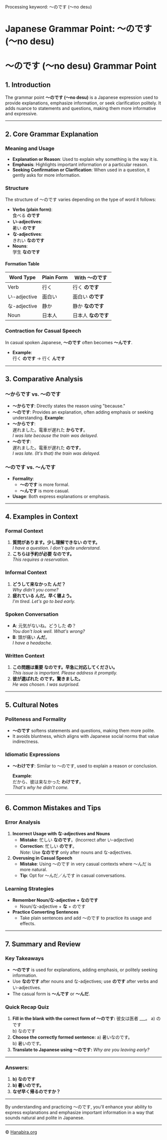 Processing keyword: ～のです (〜no desu)
# Japanese Grammar Point: ～のです (〜no desu)
# ～のです (〜no desu) Grammar Point
## 1. Introduction
The grammar point **～のです (〜no desu)** is a Japanese expression used to provide explanations, emphasize information, or seek clarification politely. It adds nuance to statements and questions, making them more informative and expressive.

---
## 2. Core Grammar Explanation
### Meaning and Usage
- **Explanation or Reason**: Used to explain why something is the way it is.
- **Emphasis**: Highlights important information or a particular reason.
- **Seeking Confirmation or Clarification**: When used in a question, it gently asks for more information.
### Structure
The structure of ～のです varies depending on the type of word it follows:
- **Verbs (plain form)**:  
  食べる **のです**
- **い-adjectives**:  
  暑い **のです**
- **な-adjectives**:  
  きれい **なのです**
- **Nouns**:  
  学生 **なのです**
#### Formation Table
| Word Type      | Plain Form       | With ～のです       |
|----------------|------------------|--------------------|
| Verb           | 行く             | 行く **のです**     |
| い-adjective    | 面白い           | 面白い **のです**   |
| な-adjective    | 静か             | 静か **なのです**   |
| Noun           | 日本人           | 日本人 **なのです** |
### Contraction for Casual Speech
In casual spoken Japanese, **～のです** often becomes **～んです**.
- **Example**:  
  行く **のです** → 行く **んです**
---
## 3. Comparative Analysis
### ～からです vs. ～のです
- **～からです**: Directly states the reason using "because."
- **～のです**: Provides an explanation, often adding emphasis or seeking understanding.
**Example**:
- **～からです**:  
  遅れました。電車が遅れた **からです**。  
  *I was late because the train was delayed.*
- **～のです**:  
  遅れました。電車が遅れた **のです**。  
  *I was late. (It's that) the train was delayed.*
### ～のです vs. ～んです
- **Formality**:  
  - **～のです** is more formal.
  - **～んです** is more casual.
- **Usage**: Both express explanations or emphasis.
---
## 4. Examples in Context
### Formal Context
1. **質問があります。少し理解できない **のです**。**  
   *I have a question. I don't quite understand.*
2. **こちらは予約が必要 **なのです**。**  
   *This requires a reservation.*
### Informal Context
1. **どうして来なかった **んだ**？**  
   *Why didn't you come?*
2. **疲れている **んだ**。早く寝よう。**  
   *I'm tired. Let's go to bed early.*
### Spoken Conversation
- **A**: 元気がないね。どうした **の**？  
  *You don't look well. What's wrong?*
- **B**: 頭が痛い **んだ**。  
  *I have a headache.*
### Written Context
1. **この問題は重要 **なのです**。早急に対応してください。**  
   *This issue is important. Please address it promptly.*
2. **彼が選ばれた **のです**。驚きました。**  
   *He was chosen. I was surprised.*
---
## 5. Cultural Notes
### Politeness and Formality
- **～のです** softens statements and questions, making them more polite.
- It avoids bluntness, which aligns with Japanese social norms that value indirectness.
### Idiomatic Expressions
- **～わけです**: Similar to ～のです, used to explain a reason or conclusion.
  
  **Example**:  
  だから、彼は来なかった **わけです**。  
  *That's why he didn't come.*
---
## 6. Common Mistakes and Tips
### Error Analysis
1. **Incorrect Usage with な-adjectives and Nouns**
   - **Mistake**: 忙しい **なのです**。(Incorrect after い-adjective)
   - **Correction**: 忙しい **のです**。  
     *Note*: Use **なのです** only after nouns and な-adjectives.
2. **Overusing in Casual Speech**
   - **Mistake**: Using ～のです in very casual contexts where ～んだ is more natural.
   - **Tip**: Opt for ～んだ／んです in casual conversations.
### Learning Strategies
- **Remember Noun/な-adjective + なのです**
  - Noun/な-adjective + **な** + のです
- **Practice Converting Sentences**
  - Take plain sentences and add ～のです to practice its usage and effects.
---
## 7. Summary and Review
### Key Takeaways
- **～のです** is used for explanations, adding emphasis, or politely seeking information.
- Use **なのです** after nouns and な-adjectives; use **のです** after verbs and い-adjectives.
- The casual form is **～んです** or **～んだ**.
### Quick Recap Quiz
1. **Fill in the blank with the correct form of ～のです:**
   彼女は医者 ___。
   a) のです  
   b) なのです
2. **Choose the correctly formed sentence:**
   a) 暑いなのです。  
   b) 暑いのです。
3. **Translate to Japanese using ～のです:**
   *Why are you leaving early?*
---
### Answers:
1. **b) なのです**
2. **b) 暑いのです。**
3. **なぜ早く帰るのですか？**
---
By understanding and practicing ～のです, you'll enhance your ability to express explanations and emphasize important information in a way that sounds natural and polite in Japanese.


---

© [Hanabira.org](https://hanabira.org)
